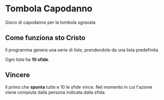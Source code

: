 # Tombola Capodanno
 Gioco di capodanno per la tombola sgravata

## Come funziona sto Cristo
Il programma genera una serie di _liste_, prendendole da una lista predefinita.

Ogni _lista_ ha **10 sfide**. 

## Vincere
Il primo che **spunta** tutte e 10 le sfide vince. Nel momento in cui l'azione viene compiuta dalla persona indicata dalla sfida.